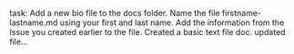 task:
Add a new bio file to the docs folder. Name the file firstname-lastname.md using your first and last name.
Add the information from the Issue you created earlier to the file.
Created a basic text file doc.
updated file...
